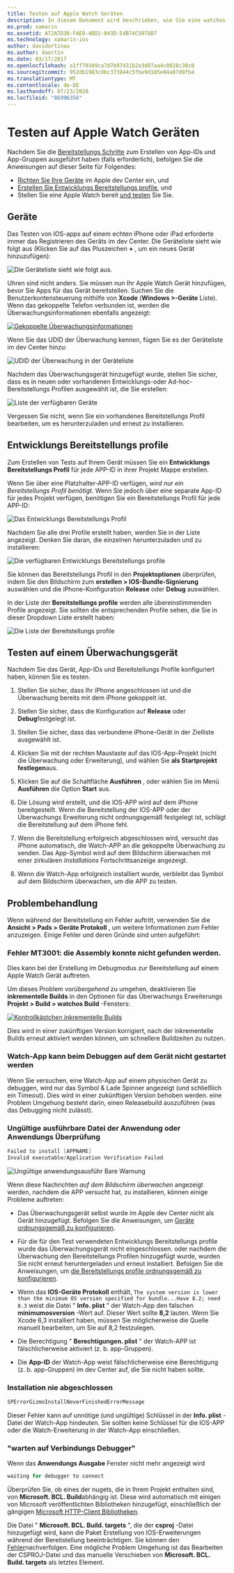 ```yaml
---
title: Testen auf Apple Watch Geräten
description: In diesem Dokument wird beschrieben, wie Sie eine watchos-App bereitstellen, die mit xamarin erstellt wurde, um eine tatsächliche Apple Watch zu testen Es werden Geräte, Bereitstellungs Profile und Tests erläutert, und es werden einige Tipps zur Problembehandlung bereitgestellt.
ms.prod: xamarin
ms.assetid: A72A7D38-FAE8-4DD2-843D-54B74C5078D7
ms.technology: xamarin-ios
author: davidortinau
ms.author: daortin
ms.date: 03/17/2017
ms.openlocfilehash: a1ff70349ca7d7b97431b2e3d07aa4c8028c38c0
ms.sourcegitcommit: 952db1983c0bc373844c5fbe9d185e04a87d8fb4
ms.translationtype: MT
ms.contentlocale: de-DE
ms.lasthandoff: 07/23/2020
ms.locfileid: "86996356"
---
```

# <a name="testing-on-apple-watch-devices"></a>Testen auf Apple Watch Geräten

Nachdem Sie die [Bereitstellungs Schritte](~/ios/watchos/deploy-test/index.md) zum Erstellen von App-IDs und App-Gruppen ausgeführt haben (falls erforderlich), befolgen Sie die Anweisungen auf dieser Seite für Folgendes:

- [Richten Sie Ihre Geräte](#devices) im Apple dev Center ein, und
- [Erstellen Sie Entwicklungs Bereitstellungs profile](#profiles), und
- Stellen Sie eine Apple Watch bereit [und testen](#testing) Sie Sie.

<a name="devices"></a>

## <a name="devices"></a>Geräte

Das Testen von IOS-apps auf einem echten iPhone oder iPad erforderte immer das Registrieren des Geräts im dev Center. Die Geräteliste sieht wie folgt aus (Klicken Sie auf das Pluszeichen **+** , um ein neues Gerät hinzuzufügen):

![Die Geräteliste sieht wie folgt aus.](device-images/devices-sml.png)

Uhren sind nicht anders. Sie müssen nun Ihr Apple Watch Gerät hinzufügen, bevor Sie Apps für das Gerät bereitstellen. Suchen Sie die Benutzerkontensteuerung mithilfe von **Xcode** (**Windows >-Geräte** Liste). Wenn das gekoppelte Telefon verbunden ist, werden die Überwachungsinformationen ebenfalls angezeigt:

[![Gekoppelte Überwachungsinformationen](device-images/xcode-devices-sml.png)](device-images/xcode-devices.png#lightbox)

Wenn Sie das UDID der Überwachung kennen, fügen Sie es der Geräteliste im dev Center hinzu:

![UDID der Überwachung in der Geräteliste](device-images/devices-watch-sml.png)

Nachdem das Überwachungsgerät hinzugefügt wurde, stellen Sie sicher, dass es in neuen oder vorhandenen Entwicklungs-oder Ad-hoc-Bereitstellungs Profilen ausgewählt ist, die Sie erstellen:

![Liste der verfügbaren Geräte](device-images/devices-provisioning.png)

Vergessen Sie nicht, wenn Sie ein vorhandenes Bereitstellungs Profil bearbeiten, um es herunterzuladen und erneut zu installieren.

<a name="profiles"></a>

## <a name="development-provisioning-profiles"></a>Entwicklungs Bereitstellungs profile

Zum Erstellen von Tests auf Ihrem Gerät müssen Sie ein **Entwicklungs Bereitstellungs Profil** für jede APP-ID in ihrer Projekt Mappe erstellen.

Wenn Sie über eine Platzhalter-APP-ID verfügen, *wird nur ein Bereitstellungs Profil benötigt*. Wenn Sie jedoch über eine separate App-ID für jedes Projekt verfügen, benötigen Sie ein Bereitstellungs Profil für jede APP-ID:

![Das Entwicklungs Bereitstellungs Profil](device-images/provisioningprofile-development.png)

Nachdem Sie alle drei Profile erstellt haben, werden Sie in der Liste angezeigt. Denken Sie daran, die einzelnen herunterzuladen und zu installieren:

![Die verfügbaren Entwicklungs Bereitstellungs profile](device-images/provisioningprofiles.png)

Sie können das Bereitstellungs Profil in den **Projektoptionen** überprüfen, indem Sie den Bildschirm zum **erstellen > IOS-Bundle-Signierung** auswählen und die iPhone-Konfiguration **Release** oder **Debug** auswählen.

In der Liste der **Bereitstellungs profile** werden alle übereinstimmenden Profile angezeigt. Sie sollten die entsprechenden Profile sehen, die Sie in dieser Dropdown Liste erstellt haben:

![Die Liste der Bereitstellungs profile](device-images/options-selectprofile.png)

<a name="testing"></a>

## <a name="testing-on-a-watch-device"></a>Testen auf einem Überwachungsgerät

Nachdem Sie das Gerät, App-IDs und Bereitstellungs Profile konfiguriert haben, können Sie es testen.

1. Stellen Sie sicher, dass Ihr iPhone angeschlossen ist und die Überwachung bereits mit dem iPhone gekoppelt ist.

2. Stellen Sie sicher, dass die Konfiguration auf **Release** oder **Debug**festgelegt ist.

3. Stellen Sie sicher, dass das verbundene iPhone-Gerät in der Zielliste ausgewählt ist.

4. Klicken Sie mit der rechten Maustaste auf das IOS-App-Projekt (nicht die Überwachung oder Erweiterung), und wählen Sie **als Startprojekt festlegen**aus.

5. Klicken Sie auf die Schaltfläche **Ausführen** , oder wählen Sie im Menü **Ausführen** die Option **Start** aus.

6. Die Lösung wird erstellt, und die IOS-APP wird auf dem iPhone bereitgestellt.
  Wenn die Bereitstellung der IOS-APP oder der Überwachungs Erweiterung nicht ordnungsgemäß festgelegt ist, schlägt die Bereitstellung auf dem iPhone fehl.

7. Wenn die Bereitstellung erfolgreich abgeschlossen wird, versucht das iPhone automatisch, die Watch-APP an die gekoppelte Überwachung zu senden. Das App-Symbol wird auf dem Bildschirm überwachen mit einer zirkulären *Installations* Fortschrittsanzeige angezeigt.

8. Wenn die Watch-App erfolgreich installiert wurde, verbleibt das Symbol auf dem Bildschirm überwachen, um die APP zu testen.

## <a name="troubleshooting"></a>Problembehandlung

Wenn während der Bereitstellung ein Fehler auftritt, verwenden Sie die **Ansicht > Pads > Geräte Protokoll** , um weitere Informationen zum Fehler anzuzeigen. Einige Fehler und deren Gründe sind unten aufgeführt:

### <a name="error-mt3001-could-not-aot-the-assembly"></a>Fehler MT3001: die Assembly konnte nicht gefunden werden.

Dies kann bei der Erstellung im Debugmodus zur Bereitstellung auf einem Apple Watch Gerät auftreten.

Um dieses Problem *vorübergehend* zu umgehen, deaktivieren Sie **inkrementelle Builds** in den Optionen für das Überwachungs Erweiterungs **Projekt > Build > watchos Build** -Fensters:

[![Kontrollkästchen inkrementelle Builds](device-images/disable-incremental-sml.png)](device-images/disable-incremental.png#lightbox)

Dies wird in einer zukünftigen Version korrigiert, nach der inkrementelle Builds erneut aktiviert werden können, um schnellere Buildzeiten zu nutzen.

### <a name="watch-app-fails-to-start-while-debugging-on-device"></a>Watch-App kann beim Debuggen auf dem Gerät nicht gestartet werden

Wenn Sie versuchen, eine Watch-App auf einem physischen Gerät zu debuggen, wird nur das Symbol & Lade Spinner angezeigt (und schließlich ein Timeout). Dies wird in einer zukünftigen Version behoben werden. eine Problem Umgehung besteht darin, einen Releasebuild auszuführen (was das Debugging nicht zulässt).

### <a name="invalid-application-executable-or-application-verification-failed"></a>Ungültige ausführbare Datei der Anwendung oder Anwendungs Überprüfung

```csharp
Failed to install [APPNAME]
Invalid executable/Application Verification Failed
```

![Ungültige anwendungsausführ Bare Warnung](device-images/invalid-application-executable.png)

Wenn diese Nachrichten *auf dem Bildschirm überwachen* angezeigt werden, nachdem die APP versucht hat, zu installieren, können einige Probleme auftreten:

- Das Überwachungsgerät selbst wurde im Apple dev Center nicht als Gerät hinzugefügt. Befolgen Sie die Anweisungen, um [Geräte ordnungsgemäß zu konfigurieren](#devices).

- Für die für den Test verwendeten Entwicklungs Bereitstellungs profile wurde das Überwachungsgerät nicht eingeschlossen. oder nachdem die Überwachung den Bereitstellungs Profilen hinzugefügt wurde, wurden Sie nicht erneut heruntergeladen und erneut installiert. Befolgen Sie die Anweisungen, um [die Bereitstellungs profile ordnungsgemäß zu konfigurieren](#profiles).

- Wenn das **IOS-Geräte Protokoll** enthält, `The system version is lower than the minimum OS version specified for bundle...Have 8.2; need 8.3` weist die Datei " **Info. plist** " der Watch-App den falschen **minimumosversion** -Wert auf.
  Dieser Wert sollte **8,2** lauten. Wenn Sie Xcode 6,3 installiert haben, müssen Sie möglicherweise die Quelle manuell bearbeiten, um Sie auf 8,2 festzulegen.

- Die Berechtigung " **Berechtigungen. plist** " der Watch-APP ist fälschlicherweise aktiviert (z. b. app-Gruppen).

- Die **App-ID** der Watch-App weist fälschlicherweise eine Berechtigung (z. b. app-Gruppen) im dev Center auf, die Sie nicht haben sollte.

### <a name="install-never-finished"></a>Installation nie abgeschlossen

```csharp
SPErrorGizmoInstallNeverFinishedErrorMessage
```

Dieser Fehler kann auf unnötige (und ungültige) Schlüssel in der **Info. plist** -Datei der Watch-App hindeuten. Sie sollten keine Schlüssel für die IOS-APP oder die Watch-Erweiterung in der Watch-App einschließen.

<!--eg. NSLocationAlwaysUsageDescription -->

### <a name="waiting-for-debugger-to-connect"></a>"warten auf Verbindungs Debugger"

Wenn das **Anwendungs Ausgabe** Fenster nicht mehr angezeigt wird

```csharp
waiting for debugger to connect
```

Überprüfen Sie, ob eines der nugets, die in Ihrem Projekt enthalten sind, von **Microsoft. BCL. Build**abhängig ist. Diese wird automatisch mit einigen von Microsoft veröffentlichten Bibliotheken hinzugefügt, einschließlich der gängigen [Microsoft HTTP-Client Bibliotheken](https://www.nuget.org/packages/Microsoft.Net.Http/).

Die Datei " **Microsoft. BCL. Build. targets** ", die der **csproj** -Datei hinzugefügt wird, kann die Paket Erstellung von IOS-Erweiterungen während der Bereitstellung beeinträchtigen. Sie können den [Fehler](https://bugzilla.xamarin.com/show_bug.cgi?id=29912)nachverfolgen.
Eine mögliche Problem Umgehung ist das Bearbeiten der CSPROJ-Datei und das manuelle Verschieben von **Microsoft. BCL. Build. targets** als letztes Element.
